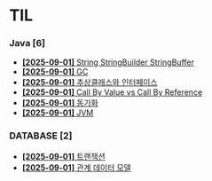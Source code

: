# TIL
 
### Java [6]
- [**[2025-09-01]**  String StringBuilder StringBuffer](https://github.com/A-lass/TIL/blob/main/Java/String_StringBuilder_StringBuffer.md)
- [**[2025-09-01]**  GC](https://github.com/A-lass/TIL/blob/main/Java/GC.md)
- [**[2025-09-01]**  추상클래스와 인터페이스](https://github.com/A-lass/TIL/blob/main/Java/추상클래스와_인터페이스.md)
- [**[2025-09-01]**  Call By Value vs Call By Reference](https://github.com/A-lass/TIL/blob/main/Java/Call_By_Value_vs_Call_By_Reference.md)
- [**[2025-09-01]**  동기화](https://github.com/A-lass/TIL/blob/main/Java/동기화.md)
- [**[2025-09-01]**  JVM](https://github.com/A-lass/TIL/blob/main/Java/JVM.md)
### DATABASE [2]
- [**[2025-09-01]**  트랜잭션](https://github.com/A-lass/TIL/blob/main/DATABASE/트랜잭션.md)
- [**[2025-09-01]**  관계 데이터 모델](https://github.com/A-lass/TIL/blob/main/DATABASE/관계_데이터_모델.md)
